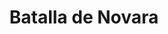 ﻿---
title: "Batalla de Novara"
permalink: periodes_931.html
layout: periode
dataInici: 1513-06-06
sidebar: periodes
pares:
  - 330:
    title: "Guerra de la Liga de Cambrai"
    dataInici: "(1508)"
    dataFi: "(1516)"

fills:
jocsPrincipals:
jocsEscenaris:
jocsEpoca:
  - title: "All is lost save Honour"
    bggId: 22940
    escenari: "Novara"
    dataInici: 
    dataFi: 

  - title: "Crossbows and Cannon II"
    bggId: 7141
    escenari: "Novara"
    dataInici: 
    dataFi: 

jocsEpocaEscenaris:
---
